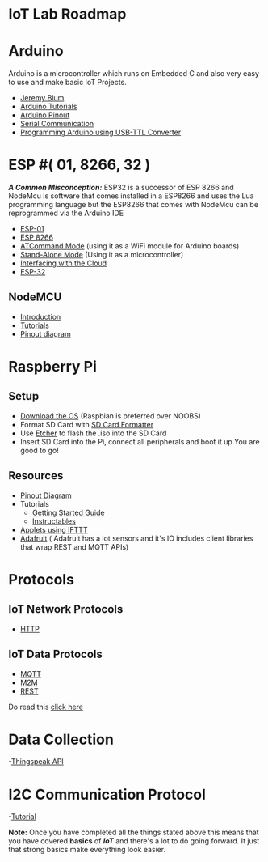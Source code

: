 # IoT Lab Roadmap

# Arduino

Arduino is a microcontroller which runs on Embedded C and also very easy to use and make basic IoT Projects.

* [Jeremy Blum](https://www.youtube.com/watch?v=fCxzA9_kg6s&list=PLA567CE235D39FA84)
* [Arduino Tutorials](https://www.arduino.cc/en/Tutorial/HomePage)
* [Arduino Pinout](https://forum.arduino.lk/uploads/monthly_2017_11/uno.thumb.png.830f6c13e359565c0ba7378589465283.png)
* [Serial Communication](https://www.arduino.cc/en/tutorial/SoftwareSerialExample)
* [Programming Arduino using USB-TTL Converter](https://www.youtube.com/watch?v=JYPHBnDzM2E)


# ESP #( 01, 8266, 32 )

***A Common Misconception:*** ESP32 is a successor of ESP
8266 and NodeMcu is software that comes installed in a
ESP8266 and uses the Lua programming language but the
ESP8266 that comes with NodeMcu can be reprogrammed via
the Arduino IDE

- [ESP-01](https://www.theengineeringprojects.com/2019/05/introduction-to-esp-01.html)
- [ESP 8266](https://www.theengineeringprojects.com/2018/08/introduction-to-esp8266.html)
- [ATCommand Mode](https://www.youtube.com/watch?v=N5MoXarCF_4) (using it as a WiFi module for Arduino boards)  
- [Stand-Alone Mode](https://create.arduino.cc/projecthub/silicioslab/esp8266-standalone-8c5a87) (Using it as a  microcontroller)
- [Interfacing with the Cloud](https://create.arduino.cc/projecthub/AskSensors/how-to-connect-arduino-to-the-iot-cloud-using-esp8266-wifi-20a82f)
- [ESP-32](https://randomnerdtutorials.com/getting-started-with-esp32/)

## NodeMCU

- [Introduction](https://www.electronicwings.com/nodemcu/introduction-to-nodemcu)
- [Tutorials](https://www.instructables.com/id/Programming-ESP8266-ESP-12E-NodeMCU-Using-Arduino-/)
- [Pinout diagram](https://lastminuteengineers.com/esp8266-nodemcu-arduino-tutorial/)


# Raspberry Pi

## Setup
  - [Download the OS](https://www.raspberrypi.org/downloads/)
    (Raspbian is preferred over NOOBS)
  - Format SD Card with [SD Card Formatter](https://www.sdcard.org/downloads/formatter_4/index.html)
  - Use [Etcher](https://etcher.io) to flash the .iso into the SD Card
  - Insert SD Card into the Pi, connect all peripherals and boot it up
      You are good to go!

## Resources
- [Pinout Diagram](https://www.element14.com/community/servlet/JiveServlet/previewBody/73950-102-12-339300/pi3_gpio.png)
- Tutorials
  - [Getting Started Guide](https://projects.raspberrypi.org/en/)
  - [Instructables](https://www.instructables.com/)
- [Applets using IFTTT](https://ifttt.com)
- [Adafruit](https://www.adafruit.com/) ( Adafruit has a lot sensors and it's IO includes client libraries that wrap REST and MQTT APIs)

# Protocols

## IoT Network Protocols
- [HTTP](https://www.packtpub.com/mapt/book/application_development/9781783553532/2)

## IoT Data Protocols
- [MQTT](https://www.survivingwithandroid.com/mqtt-protocol-tutorial/)
- [M2M](https://en.wikipedia.org/wiki/Machine_to_machine)
- [REST](https://www.codecademy.com/articles/what-is-rest)

Do read this [click here](https://www.survivingwithandroid.com/2016/08/iot-protocols-list.html) 

# Data Collection

-[Thingspeak API](https://thingspeak.com)

# I2C Communication Protocol

-[Tutorial](http://www.circuitbasics.com/basics-of-the-i2c-communication-protocol/)

**Note:** Once you have completed all the things stated above this means that you have covered **basics** of ***IoT*** and there's a lot to do going forward. It just that strong basics make everything look easier. 

